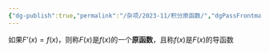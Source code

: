 ```yaml
---
{"dg-publish":true,"permalink":"/杂项/2023-11/积分原函数/","dgPassFrontmatter":true}
---
```


如果$F’(x)=f(x)$，则称$F(x)$是$f(x)$的一个**原函数**，且称$f(x)$是$F(x)$的导函数